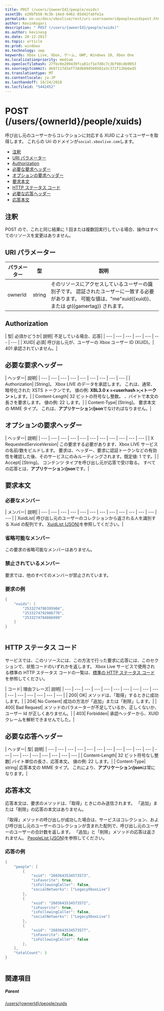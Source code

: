 ```yaml
---
title: POST (/users/{ownerId}/people/xuids)
assetID: e20bfb58-9c3b-14ed-6462-85d42fa6fe1a
permalink: en-us/docs/xboxlive/rest/uri-usersowneridpeoplexuidspost.html
author: KevinAsgari
description: " POST (/users/{ownerId}/people/xuids)"
ms.author: kevinasg
ms.date: 20-12-2017
ms.topic: article
ms.prod: windows
ms.technology: uwp
keywords: Xbox Live, Xbox, ゲーム, UWP, Windows 10, Xbox One
ms.localizationpriority: medium
ms.openlocfilehash: 27fbc0e209439fca01cf1e7d8c7c3bf98c4b9053
ms.sourcegitcommit: 4b97117d3aff38db89d560502a3c372f12bb6ed5
ms.translationtype: MT
ms.contentlocale: ja-JP
ms.lasthandoff: 10/24/2018
ms.locfileid: "5442452"
---
```

# <a name="post-usersowneridpeoplexuids"></a>POST (/users/{ownerId}/people/xuids)
呼び出し元のユーザーからコレクションに対応する XUID によってユーザーを取得します。 これらの Uri のドメインが`social.xboxlive.com`します。
 
  * [注釈](#ID4EV)
  * [URI パラメーター](#ID4E5)
  * [Authorization](#ID4EJB)
  * [必要な要求ヘッダー](#ID4ERC)
  * [オプションの要求ヘッダー](#ID4EBE)
  * [要求本文](#ID4EHF)
  * [HTTP ステータス コード](#ID4EKH)
  * [必要な応答ヘッダー](#ID4ENBAC)
  * [応答本文](#ID4EZCAC)
 
<a id="ID4EV"></a>

 
## <a name="remarks"></a>注釈
 
POST ので、これと同じ結果に 1 回または複数回実行している場合、操作はすべてのリソースを変更はありません。
  
<a id="ID4E5"></a>

 
## <a name="uri-parameters"></a>URI パラメーター
 
| パラメーター| 型| 説明| 
| --- | --- | --- | 
| ownerId| string| そのリソースにアクセスしているユーザーの識別子です。 認証されたユーザーに一致する必要があります。 可能な値は、"me"xuid({xuid})、または gt({gamertag}) されます。| 
  
<a id="ID4EJB"></a>

 
## <a name="authorization"></a>Authorization
 
| 型| 必須かどうか| 説明| 不足している場合、応答| 
| --- | --- | --- | --- | --- | --- | --- | 
| XUID| 必須| 呼び出し元が、ユーザーの Xbox ユーザー ID (XUID)。| 401 承認されていません。| 
  
<a id="ID4ERC"></a>

 
## <a name="required-request-headers"></a>必要な要求ヘッダー
 
| ヘッダー| 説明| 
| --- | --- | --- | --- | --- | --- | --- | --- | --- | 
| Authorization| [String]。 Xbox LIVE のデータを承認します。 これは、通常、暗号化された XSTS トークンです。 値の例: <b>XBL3.0 x =&lt;userhash >;&lt;トークン ></b>します。| 
| Content-Length| 32 ビットの符号なし整数。 、バイトで本文の長さを要求します。 値の例: 22 します。| 
| Content-Type| [String]。 要求本文の MIME タイプ。 これは、<b>アプリケーション/json</b>でなければなりません。| 
  
<a id="ID4EBE"></a>

 
## <a name="optional-request-headers"></a>オプションの要求ヘッダー
 
| ヘッダー| 説明| 
| --- | --- | --- | --- | --- | --- | --- | --- | --- | --- | --- | 
| X RequestedServiceVersion| この要求する必要があります、Xbox LIVE サービスの名前/数をビルドします。 要求は、ヘッダー、要求に認証トークンなどの有効性を確認した後、そのサービスにのみルーティングされます。既定値: 1 です。| 
| Accept| [String]。 コンテンツ タイプを呼び出し元が応答で受け取る。 すべての応答とは、<b>アプリケーション/json</b>です。| 
  
<a id="ID4EHF"></a>

 
## <a name="request-body"></a>要求本文
 
<a id="ID4ENF"></a>

 
### <a name="required-members"></a>必要なメンバー
 
| メンバー| 説明| 
| --- | --- | --- | --- | --- | --- | --- | --- | --- | --- | --- | --- | --- | 
| XuidList| 呼び出し元のユーザーのコレクションから返される人を識別する Xuid の配列です。 [XuidList (JSON)](../../json/json-xuidlist.md)を参照してください。| 
  
<a id="ID4EKG"></a>

 
### <a name="optional-members"></a>省略可能なメンバー
 
この要求の省略可能なメンバーはありません。
  
<a id="ID4EVG"></a>

 
### <a name="prohibited-members"></a>禁止されているメンバー
 
要求では、他のすべてのメンバーが禁止されています。
  
<a id="ID4EAH"></a>

 
### <a name="sample-request"></a>要求の例
 

```cpp
{
    "xuids": [
        "2533274790395904", 
        "2533274792986770", 
        "2533274794866999"
    ]
}
      
```

   
<a id="ID4EKH"></a>

 
## <a name="http-status-codes"></a>HTTP ステータス コード
 
サービスでは、このリソースには、この方法で行った要求に応答には、このセクションで、状態コードのいずれかを返します。 Xbox Live サービスで使用される標準の HTTP ステータス コードの一覧は、[標準の HTTP ステータス コード](../../additional/httpstatuscodes.md)を参照してください。
 
| コード| 理由フレーズ| 説明| 
| --- | --- | --- | --- | --- | --- | --- | --- | --- | --- | --- | --- | --- | --- | --- | --- | 
| 200| OK| メソッドは、「取得」するときに成功します。| 
| 204| No Content| 成功の方法が「追加」または「削除」します。| 
| 400| Bad Request| メソッドのパラメーターが不足しているか、正しくないか、ユーザー Id が正しくありません。| 
| 403| Forbidden| 承認ヘッダーから、XUID クレームを解析できませんでした。| 
  
<a id="ID4ENBAC"></a>

 
## <a name="required-response-headers"></a>必要な応答ヘッダー
 
| ヘッダー| 型| 説明| 
| --- | --- | --- | --- | --- | --- | --- | --- | --- | --- | --- | --- | --- | --- | --- | --- | --- | --- | --- | 
| Content-Length| 32 ビット符号なし整数| バイト単位の長さ、応答本文。 値の例: 22 します。| 
| Content-Type| string| 応答本文の MIME タイプ。 これにより、<b>アプリケーション/json</b>は常になります。| 
  
<a id="ID4EZCAC"></a>

 
## <a name="response-body"></a>応答本文
 
応答本文は、要求のメソッドは、「取得」ときにのみ送信されます。 「追加」または「削除」の応答の本文はありません。
 
「取得」メソッドの呼び出しが成功した場合は、サービスはコレクション、および呼び出し元のユーザーのコレクションが含まれた配列で、呼び出し元のユーザーのユーザーの合計数を返します。 「追加」と「削除」メソッドの応答は返されません。 [PeopleList (JSON)](../../json/json-peoplelist.md)を参照してください。
 
<a id="ID4EHDAC"></a>

 
### <a name="sample-response"></a>応答の例
 

```cpp
{
    "people": [
        {
            "xuid": "2603643534573573",
            "isFavorite": true,
            "isFollowingCaller": false,
            "socialNetworks": ["LegacyXboxLive"]
        },
        {
            "xuid": "2603643534573572",
            "isFavorite": true,
            "isFollowingCaller": false,
            "socialNetworks": ["LegacyXboxLive"]
        },
        {
            "xuid": "2603643534573577",
            "isFavorite": false,
            "isFollowingCaller": false
        },
    ],
    "totalCount": 3
}
         
```

   
<a id="ID4ERDAC"></a>

 
## <a name="see-also"></a>関連項目
 
<a id="ID4ETDAC"></a>

 
##### <a name="parent"></a>Parent 

[/users/{ownerId}/people/xuids](uri-usersowneridpeoplexuids.md)

   